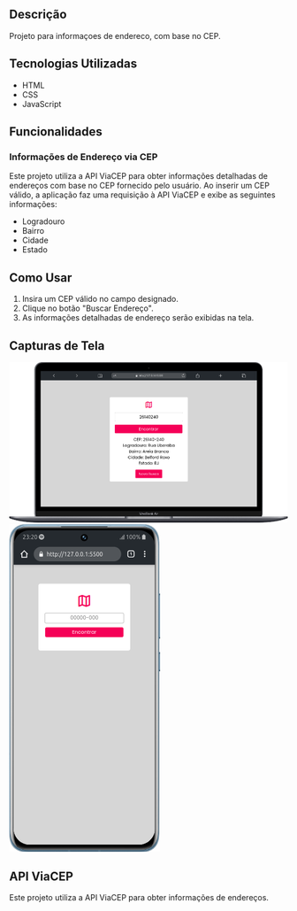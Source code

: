 ## Descrição

Projeto para informaçoes de endereco, com base no CEP. 

## Tecnologias Utilizadas

- HTML
- CSS 
- JavaScript

## Funcionalidades

### Informações de Endereço via CEP

Este projeto utiliza a API ViaCEP para obter informações detalhadas de endereços com base no CEP fornecido pelo usuário. Ao inserir um CEP válido, a aplicação faz uma requisição à API ViaCEP e exibe as seguintes informações:
- Logradouro
- Bairro
- Cidade
- Estado


## Como Usar

1. Insira um CEP válido no campo designado.
2. Clique no botão "Buscar Endereço".
3. As informações detalhadas de endereço serão exibidas na tela.

## Capturas de Tela

![Image](https://github.com/Thiagobarroso/buscapelocep/blob/main/imagem1.png)
![Image](https://github.com/Thiagobarroso/buscapelocep/blob/main/imagem2.png)

## API ViaCEP
Este projeto utiliza a API ViaCEP para obter informações de endereços.
